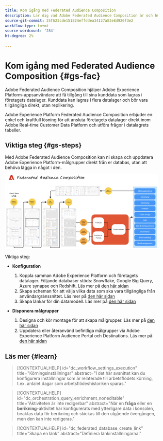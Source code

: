 ```yaml
---
title: Kom igång med Federated Audience Composition
description: Lär dig vad Adobe Federated Audience Composition är och hur du använder det i Adobe Experience Platform
source-git-commit: 25f623cde151824effddea34127a82e8d920f3e2
workflow-type: tm+mt
source-wordcount: '284'
ht-degree: 2%

---
```



# Kom igång med Federated Audience Composition {#gs-fac}

Adobe Federated Audience Composition hjälper Adobe Experience Platform-appsanvändare att få tillgång till sina kunddata som lagras i företagets datalager. Kunddata kan lagras i flera datalager och bör vara tillgängliga direkt, utan replikering.

Adobe Experience Platform Federated Audience Composition erbjuder en enkel och kraftfull lösning för att ansluta företagets datalager direkt inom Adobe Real-time Customer Data Platform och utföra frågor i datalagrets tabeller.

## Viktiga steg {#gs-steps}

Med Adobe Federated Audience Composition kan ni skapa och uppdatera Adobe Experience Platform-målgrupper direkt från er databas, utan att behöva lägga in något i den.

![diagram](assets/FAC-diagram.png)

Viktiga steg:

* **Konfiguration**

   1. Koppla samman Adobe Experience Platform och företagets datalager.
Följande databaser stöds: Snowflake, Google Big Query, Azure synapse och Redshift.
Läs mer på [den här sidan](../connections/federated-db.md)
   1. Skapa scheman för att välja vilka data som ska vara tillgängliga från användargränssnittet.
Läs mer på [den här sidan](../customer/schemas.md)
   1. Skapa länkar för din datamodell.
Läs mer på [den här sidan](../data-management/gs-models.md)

* **Disponera målgrupper**

   1. Designa och kör montage för att skapa målgrupper.
Läs mer på [den här sidan](../compositions/gs-compositions.md)
   1. Uppdatera eller återanvänd befintliga målgrupper via Adobe Experience Platform Audience Portal och Destinations.
Läs mer på [den här sidan](../connections/destinations.md)

## Läs mer {#learn}

<!-- Workflow + Workflow activities-->



>[!CONTEXTUALHELP]
>id="dc_workflow_settings_execution"
>title="Körningsinställningar"
>abstract="I det här avsnittet kan du konfigurera inställningar som är relaterade till arbetsflödets körning, t.ex. antalet dagar som arbetsflödeshistoriken sparas."




>[!CONTEXTUALHELP]
>id="dc_orchestration_query_enrichment_noneditable"
>title="Aktiviteten är inte redigerbar"
>abstract="När en **fråga** eller en **berikning**-aktivitet har konfigurerats med ytterligare data i konsolen, beaktas data för berikning och skickas till den utgående övergången, men den kan inte redigeras."

<!-- Create a link -->

>[!CONTEXTUALHELP]
>id="dc_federated_database_create_link"
>title="Skapa en länk"
>abstract="Definiera länkinställningarna."
